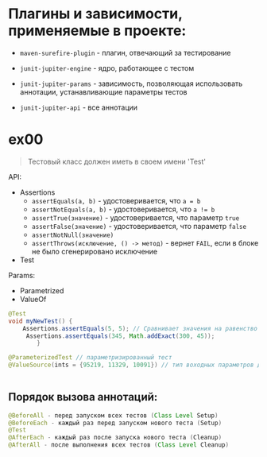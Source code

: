 # Плагины и зависимости, применяемые в проекте:

- `maven-surefire-plugin` - плагин, отвечающий за тестирование
- `junit-jupiter-engine` - ядро, работающее с тестом


- `junit-jupiter-params` - зависимость, позволяющая использовать аннотации, устанавливающие параметры тестов


- `junit-jupiter-api` - все аннотации


# ex00

> Тестовый класс должен иметь в своем имени 'Test'

API:
- Assertions
  - `assertEquals(a, b)` - удостоверивается, что `a = b`
  - `assertNotEquals(a, b)` - удостоверивается, что `a != b`
  - `assertTrue(значение)` - удостоверивается, что параметр `true`
  - `assertFalse(значение)` - удостоверивается, что параметр `false`
  - `assertNotNull(значение)`
  - `assertThrows(исключение, () -> метод)` - вернет `FAIL`, если в блоке не было сгенерировано исключение
- Test

Params:
 - Parametrized
 - ValueOf

```java
@Test
void myNewTest() {
    Assertions.assertEquals(5, 5); // Сравнивает значения на равенство
     Assertions.assertEquals(345, Math.addExact(300, 45));    
        }
```

```java
@ParameterizedTest // параметризированный тест
@ValueSource(ints = {95219, 11329, 10091}) // тип воходных параметров для тестов
    
```

## Порядок вызова аннотаций:
```java
@BeforeAll - перед запуском всех тестов (Class Level Setup)
@BeforeEach - каждый раз перед запуском нового теста (Setup)
@Test
@AfterEach - каждый раз после запуска нового теста (Cleanup)
@AfterAll - после выполнения всех тестов (Class Level Cleanup)
```


